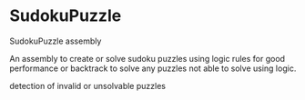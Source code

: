 # SudokuPuzzle
SudokuPuzzle assembly

An assembly to create or solve sudoku puzzles
using logic rules for good performance or backtrack to solve any puzzles not able to solve using logic.

detection of invalid or unsolvable puzzles

